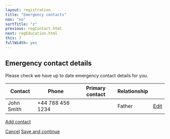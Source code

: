 ```yaml
---
layout: registration
title: "Emergency contacts"
nav: "no"
sortTitle: "z"
previous: regContact.html
next: regEducation.html
this: 7
fullWidth: yes
---
```


## Emergency contact details

Please check we have up to date emergency contact details for you.


<table class="table table-striped notFullWidth">
  <thead>
    <tr>
      <th scope="col">Contact</th>
      <th scope="col">Phone</th>
      <th scope="col">Primary contact</th>
      <th scope="col">Relationship</th>
      <th scope="col"></th>
    </tr>
  </thead>
  <tbody>
    <tr>
      <td>John Smith</td>
      <td>+44 788 456 1234</td>
      <td><i class="far fa-check-circle"></i></td>
      <td>Father</td>
      <td><a class="btn btn-outline-primary" href="#"><i class="fas fa-edit"></i> Edit</a></td>
    </tr>
  </tbody>
</table>

<a class="btn btn-outline-primary" href="#" style="margin-bottom:1.5em"><i class="fas fa-plus-square"></i> Add contact</a>



<div id="buttons">
  <a class="btn btn-outline-secondary" href="{{page.previous}}">Cancel</a>
  <a class="btn btn-primary" type="submit" href="{{page.next}}">Save and continue</a>
</div>

